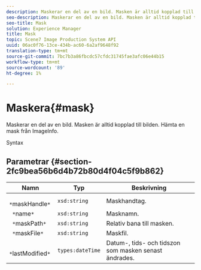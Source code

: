 ```yaml
---
description: Maskerar en del av en bild. Masken är alltid kopplad till bilden. Hämta en mask från ImageInfo.
seo-description: Maskerar en del av en bild. Masken är alltid kopplad till bilden. Hämta en mask från ImageInfo.
seo-title: Mask
solution: Experience Manager
title: Mask
topic: Scene7 Image Production System API
uuid: 06ac0f76-13ce-434b-ac60-6a2af9648f92
translation-type: tm+mt
source-git-commit: 7bc7b3a86fbcdc57cfdc31745fae3afc06e44b15
workflow-type: tm+mt
source-wordcount: '89'
ht-degree: 1%

---
```



# Maskera{#mask}

Maskerar en del av en bild. Masken är alltid kopplad till bilden. Hämta en mask från ImageInfo.

Syntax

## Parametrar {#section-2fc9bea56b6d4b72b80d4f04c5f9b862}

| Namn | Typ | Beskrivning |
|---|---|---|
| ` *`maskHandle`*` | `xsd:string` | Maskhandtag. |
| ` *`name`*` | `xsd:string` | Masknamn. |
| ` *`maskPath`*` | `xsd:string` | Relativ bana till masken. |
| ` *`maskFile`*` | `xsd:string` | Maskfil. |
| ` *`lastModified`*` | `types:dateTime` | Datum-, tids- och tidszon som masken senast ändrades. |

